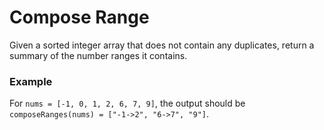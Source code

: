# Compose Range

Given a sorted integer array that does not contain any duplicates, return a summary of the number ranges it contains.

### Example

For `nums = [-1, 0, 1, 2, 6, 7, 9]`, the output should be
`composeRanges(nums) = ["-1->2", "6->7", "9"]`.
